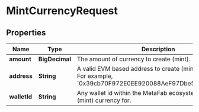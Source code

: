 

# MintCurrencyRequest


## Properties

| Name | Type | Description | Notes |
|------------ | ------------- | ------------- | -------------|
|**amount** | **BigDecimal** | The amount of currency to create (mint). |  |
|**address** | **String** | A valid EVM based address to create (mint) currency for. For example, &#x60;0x39cb70F972E0EE920088AeF97Dbe5c6251a9c25D&#x60;. |  [optional] |
|**walletId** | **String** | Any wallet id within the MetaFab ecosystem to create (mint) currency for. |  [optional] |



